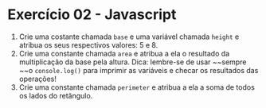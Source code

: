# Exercício 02 - Javascript 

1. Crie uma costante chamada `base` e uma variável chamada `height` e atribua os seus respectivos valores: 5 e 8.
2. Crie uma constante chamada `area` e atribua a ela o resultado da multiplicação da base pela altura. Dica: lembre-se de usar ~~sempre ~~o `console.log()` para imprimir as variáveis e checar os resultados das operações!
3. Crie uma constante chamada `perimeter` e atribua a ela a soma de todos os lados do retângulo.